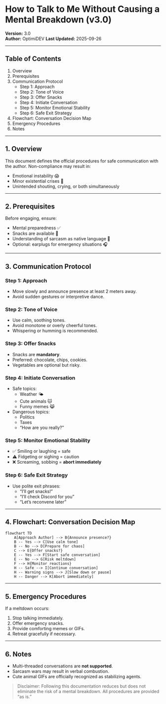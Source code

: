 
# How to Talk to Me Without Causing a Mental Breakdown (v3.0)

**Version:** 3.0  
**Author:** OptimiDEV
**Last Updated:** 2025-09-26  

---

## Table of Contents

1. Overview
2. Prerequisites
3. Communication Protocol
    - Step 1: Approach
    - Step 2: Tone of Voice
    - Step 3: Offer Snacks
    - Step 4: Initiate Conversation
    - Step 5: Monitor Emotional Stability
    - Step 6: Safe Exit Strategy
4. Flowchart: Conversation Decision Map
5. Emergency Procedures
6. Notes

---

## 1. Overview

This document defines the official procedures for safe communication with the author. Non-compliance may result in:

- Emotional instability 😱  
- Minor existential crises 🌌  
- Unintended shouting, crying, or both simultaneously  

---

## 2. Prerequisites

Before engaging, ensure:

- Mental preparedness ✅  
- Snacks are available 🍪  
- Understanding of sarcasm as native language 🤯  
- Optional: earplugs for emergency situations 🎧  

---

## 3. Communication Protocol

### Step 1: Approach
- Move slowly and announce presence at least 2 meters away.  
- Avoid sudden gestures or interpretive dance.

### Step 2: Tone of Voice
- Use calm, soothing tones.  
- Avoid monotone or overly cheerful tones.  
- Whispering or humming is recommended.

### Step 3: Offer Snacks
- Snacks are **mandatory**.  
- Preferred: chocolate, chips, cookies.  
- Vegetables are optional but risky.

### Step 4: Initiate Conversation
- Safe topics:  
  - Weather 🌤️  
  - Cute animals 🐱  
  - Funny memes 😹  
- Dangerous topics:  
  - Politics  
  - Taxes  
  - “How are you really?”  

### Step 5: Monitor Emotional Stability
- ✅ Smiling or laughing = safe  
- ⚠️ Fidgeting or sighing = caution  
- ❌ Screaming, sobbing = **abort immediately**  

### Step 6: Safe Exit Strategy
- Use polite exit phrases:  
  - “I’ll get snacks!”  
  - “I’ll check Discord for you”  
  - “Let’s reconvene later”  

---

## 4. Flowchart: Conversation Decision Map

```mermaid
flowchart TD
    A[Approach Author] --> B{Announce presence?}
    B -- Yes --> C[Use calm tone]
    B -- No --> D[Prepare for chaos]
    C --> E{Offer snacks?}
    E -- Yes --> F[Start safe conversation]
    E -- No --> G[Risk meltdown]
    F --> H{Monitor reactions}
    H -- Safe --> I[Continue conversation]
    H -- Warning signs --> J[Slow down or pause]
    H -- Danger --> K[Abort immediately]
````

---

## 5. Emergency Procedures

If a meltdown occurs:

1. Stop talking immediately.
2. Offer emergency snacks.
3. Provide comforting memes or GIFs.
4. Retreat gracefully if necessary.

---

## 6. Notes

* Multi-threaded conversations are **not supported**.
* Sarcasm wars may result in verbal combustion.
* Cute animal GIFs are officially recognized as stabilizing agents.

> Disclaimer: Following this documentation reduces but does not eliminate the risk of a mental breakdown. All procedures are provided “as is.”

```
